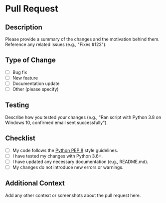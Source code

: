 # Pull Request

## Description
Please provide a summary of the changes and the motivation behind them. Reference any related issues (e.g., "Fixes #123").

## Type of Change
- [ ] Bug fix
- [ ] New feature
- [ ] Documentation update
- [ ] Other (please specify)

## Testing
Describe how you tested your changes (e.g., "Ran script with Python 3.8 on Windows 10, confirmed email sent successfully").

## Checklist
- [ ] My code follows the [Python PEP 8](https://peps.python.org/pep-0008/) style guidelines.
- [ ] I have tested my changes with Python 3.6+.
- [ ] I have updated any necessary documentation (e.g., README.md).
- [ ] My changes do not introduce new errors or warnings.

## Additional Context
Add any other context or screenshots about the pull request here.
